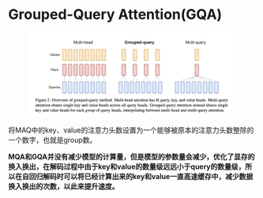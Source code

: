 # Grouped-Query Attention(GQA)

<figure><img src="../../.gitbook/assets/image.png" alt=""><figcaption></figcaption></figure>

将MAQ中的key、value的注意力头数设置为一个能够被原本的注意力头数整除的一个数字，也就是group数。

**MQA和GQA并没有减少模型的计算量，但是模型的参数量会减少，优化了显存的换入换出，在解码过程中由于key和value的数量级远远小于query的数量级，所以在自回归解码时可以将已经计算出来的key和value一直高速缓存中，减少数据换入换出的次数，以此来提升速度。**
